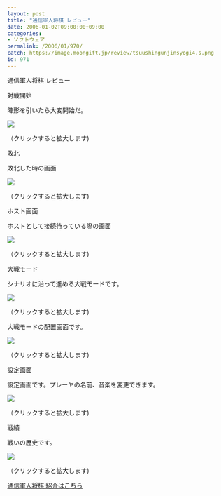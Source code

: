 ```yaml
---
layout: post
title: "通信軍人将棋 レビュー"
date: 2006-01-02T09:00:00+09:00
categories:
- ソフトウェア
permalink: /2006/01/970/
catch: https://image.moongift.jp/review/tsuushingunjinsyogi4.s.png
id: 971
---
```

通信軍人将棋 レビュー  
<!--more-->

対戦開始

  

陣形を引いたら大変開始だ。

  

[![](https://image.moongift.jp/review/tsuushingunjinsyogi1.s.png)](https://image.moongift.jp/review/tsuushingunjinsyogi1.png)  
  
（クリックすると拡大します)

  

敗北

  

敗北した時の画面

  

[![](https://image.moongift.jp/review/tsuushingunjinsyogi2.s.png)](https://image.moongift.jp/review/tsuushingunjinsyogi2.png)  
  
（クリックすると拡大します)

  

ホスト画面

  

ホストとして接続待っている際の画面

  

[![](https://image.moongift.jp/review/tsuushingunjinsyogi3.s.png)](https://image.moongift.jp/review/tsuushingunjinsyogi3.png)  
  
（クリックすると拡大します)

  

大戦モード

  

シナリオに沿って進める大戦モードです。

  

[![](https://image.moongift.jp/review/tsuushingunjinsyogi4.s.png)](https://image.moongift.jp/review/tsuushingunjinsyogi4.png)  
  
（クリックすると拡大します)

  

大戦モードの配置画面です。

  

[![](https://image.moongift.jp/review/tsuushingunjinsyogi5.s.png)](https://image.moongift.jp/review/tsuushingunjinsyogi5.png)  
  
（クリックすると拡大します)

  

設定画面

  

設定画面です。プレーヤの名前、音楽を変更できます。

  

[![](https://image.moongift.jp/review/tsuushingunjinsyogi6.s.png)](https://image.moongift.jp/review/tsuushingunjinsyogi6.png)  
  
（クリックすると拡大します)

  

戦績

  

戦いの歴史です。

  

[![](https://image.moongift.jp/review/tsuushingunjinsyogi7.s.png)](https://image.moongift.jp/review/tsuushingunjinsyogi7.png)  
  
（クリックすると拡大します)

  

[通信軍人将棋 紹介はこちら](http://fw.moongift.jp/intro/i-954.html)

